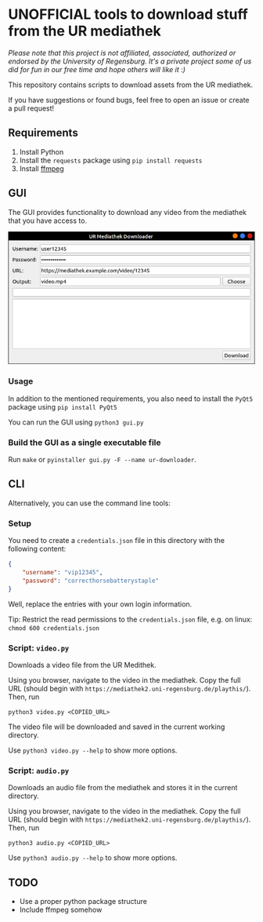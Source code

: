 # UNOFFICIAL tools to download stuff from the UR mediathek

*Please note that this project is not affiliated, associated, authorized or endorsed by the University of Regensburg. It's a private project some of us did for fun in our free time and hope others will like it :)*

This repository contains scripts to download assets from the UR mediathek.

If you have suggestions or found bugs, feel free to open an issue or create a pull request!

## Requirements

1. Install Python
2. Install the `requests` package using `pip install requests`
3. Install [ffmpeg](https://ffmpeg.org/download.html)

## GUI

The GUI provides functionality to download any video from the mediathek that you have access to.

![Screenshot](screenshot.jpg)

### Usage

In addition to the mentioned requirements, you also need to install the `PyQt5` package using `pip install PyQt5`

You can run the GUI using `python3 gui.py`

### Build the GUI as a single executable file

Run `make` or `pyinstaller gui.py -F --name ur-downloader`.

## CLI

Alternatively, you can use the command line tools:

### Setup

You need to create a `credentials.json` file in this directory with the following content:

``` json
{
    "username": "vip12345",
    "password": "correcthorsebatterystaple"
}
```

Well, replace the entries with your own login information.

Tip: Restrict the read permissions to the `credentials.json` file, e.g. on linux: `chmod 600 credentials.json`

### Script: `video.py`

Downloads a video file from the UR Medithek.

Using you browser, navigate to the video in the mediathek. Copy the full URL (should begin with `https://mediathek2.uni-regensburg.de/playthis/`). Then, run

    python3 video.py <COPIED_URL>

The video file will be downloaded and saved in the current working directory.

Use `python3 video.py --help` to show more options.

### Script: `audio.py`

Downloads an audio file from the mediathek and stores it in the current directory.

Using you browser, navigate to the video in the mediathek. Copy the full URL (should begin with `https://mediathek2.uni-regensburg.de/playthis/`). Then, run

    python3 audio.py <COPIED_URL>

Use `python3 audio.py --help` to show more options.

## TODO

+ Use a proper python package structure
+ Include ffmpeg somehow
